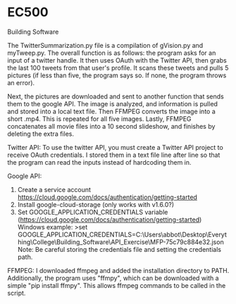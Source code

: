 # EC500
Building Software

The TwitterSummarization.py file is a compilation of gVision.py and myTweep.py.
The overall function is as follows: the program asks for an input of a twitter handle.
It then uses OAuth with the Twitter API, then grabs the last 100 tweets from that user's
profile. It scans these tweets and pulls 5 pictures (if less than five, the program says
so. If none, the program throws an error).

Next, the pictures are downloaded and sent to another function that sends them to the google
API. The image is analyzed, and information is pulled and stored into a local text file.
Then FFMPEG converts the image into a short .mp4. This is repeated for all five images.
Lastly, FFMPEG concatenates all movie files into a 10 second slideshow, and finishes by deleting
the extra files.

Twitter API:
To use the twitter API, you must create a Twitter API project to receive OAuth credentials. I stored them in a 
text file line after line so that the program can read the inputs instead of hardcoding them in.

Google API:
1. Create a service account https://cloud.google.com/docs/authentication/getting-started
2. Install google-cloud-storage (only works with v1.6.0?)
3. Set GOOGLE_APPLICATION_CREDENTIALS variable (https://cloud.google.com/docs/authentication/getting-started)
	Windows example: >set GOOGLE_APPLICATION_CREDENTIALS=C:\Users\abbot\Desktop\Everything\College\Building_Software\API_Exercise\MFP-75c79c884e32.json
	Note: Be careful storing the credentials file and setting the credentials path.

FFMPEG:
I downloaded ffmpeg and added the installation directory to PATH. Additionally, the program uses "ffmpy", which
can be downloaded with a simple "pip install ffmpy". This allows ffmpeg commands to be called in the script.